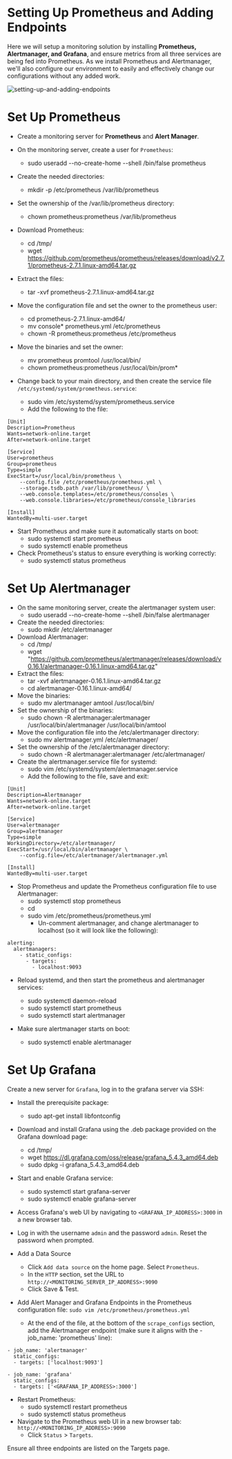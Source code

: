 # Setting Up Prometheus and Adding Endpoints
Here we will setup a monitoring solution by installing **Prometheus, Alertmanager, and Grafana**, and ensure metrics from all three services are being fed into Prometheus. 
As we install Prometheus and Alertmanager, we'll also configure our environment to easily and effectively change our configurations without any added work.

![setting-up-and-adding-endpoints](https://user-images.githubusercontent.com/24545531/147657149-773ac577-bf85-4321-8484-b46f3267a471.jpg)


# Set Up Prometheus
- Create a monitoring server for **Prometheus** and **Alert Manager**. 
- On the monitoring server, create a user for `Prometheus`:
  - sudo useradd --no-create-home --shell /bin/false prometheus
- Create the needed directories:
  - mkdir -p /etc/prometheus /var/lib/prometheus
- Set the ownership of the /var/lib/prometheus directory:
  - chown prometheus:prometheus /var/lib/prometheus
- Download Prometheus:
  - cd /tmp/
  - wget https://github.com/prometheus/prometheus/releases/download/v2.7.1/prometheus-2.7.1.linux-amd64.tar.gz 
- Extract the files:
  - tar -xvf prometheus-2.7.1.linux-amd64.tar.gz
- Move the configuration file and set the owner to the prometheus user:
  - cd prometheus-2.7.1.linux-amd64/
  - mv console* prometheus.yml /etc/prometheus
  - chown -R prometheus:prometheus /etc/prometheus
- Move the binaries and set the owner:
  - mv prometheus promtool /usr/local/bin/
  - chown prometheus:prometheus /usr/local/bin/prom*

- Change back to your main directory, and then create the service file `/etc/systemd/system/prometheus.service`:
  - sudo vim /etc/systemd/system/prometheus.service
  - Add the following to the file:
```
[Unit]
Description=Prometheus
Wants=network-online.target
After=network-online.target

[Service]
User=prometheus
Group=prometheus
Type=simple
ExecStart=/usr/local/bin/prometheus \
    --config.file /etc/prometheus/prometheus.yml \
    --storage.tsdb.path /var/lib/prometheus/ \
    --web.console.templates=/etc/prometheus/consoles \
    --web.console.libraries=/etc/prometheus/console_libraries

[Install]
WantedBy=multi-user.target
```

- Start Prometheus and make sure it automatically starts on boot:
  - sudo systemctl start prometheus
  - sudo systemctl enable prometheus
- Check Prometheus's status to ensure everything is working correctly:
  - sudo systemctl status prometheus

# Set Up Alertmanager
- On the same monitoring server, create the alertmanager system user:
  - sudo useradd --no-create-home --shell /bin/false alertmanager
- Create the needed directories:
  - sudo mkdir /etc/alertmanager
- Download Alertmanager:
  - cd /tmp/
  - wget "https://github.com/prometheus/alertmanager/releases/download/v0.16.1/alertmanager-0.16.1.linux-amd64.tar.gz"
- Extract the files:
  - tar -xvf alertmanager-0.16.1.linux-amd64.tar.gz
  - cd alertmanager-0.16.1.linux-amd64/
- Move the binaries:
  - sudo mv alertmanager amtool /usr/local/bin/
- Set the ownership of the binaries:
  - sudo chown -R alertmanager:alertmanager /usr/local/bin/alertmanager /usr/local/bin/amtool
- Move the configuration file into the /etc/alertmanager directory:
  - sudo mv alertmanager.yml /etc/alertmanager/
- Set the ownership of the /etc/alertmanager directory:
  - sudo chown -R alertmanager:alertmanager /etc/alertmanager/
- Create the alertmanager.service file for systemd:
  - sudo vim /etc/systemd/system/alertmanager.service
  - Add the following to the file, save and exit:

```
[Unit]
Description=Alertmanager
Wants=network-online.target
After=network-online.target

[Service]
User=alertmanager
Group=alertmanager
Type=simple
WorkingDirectory=/etc/alertmanager/
ExecStart=/usr/local/bin/alertmanager \
    --config.file=/etc/alertmanager/alertmanager.yml

[Install]
WantedBy=multi-user.target
```

- Stop Prometheus and update the Prometheus configuration file to use Alertmanager:
  - sudo systemctl stop prometheus
  - cd
  - sudo vim /etc/prometheus/prometheus.yml
    - Un-comment alertmanager, and change alertmanager to localhost (so it will look like the following):

```
alerting:
  alertmanagers:
    - static_configs:
      - targets:
        - localhost:9093
 ```

- Reload systemd, and then start the prometheus and alertmanager services:
  - sudo systemctl daemon-reload
  - sudo systemctl start prometheus
  - sudo systemctl start alertmanager
  
- Make sure alertmanager starts on boot:
  - sudo systemctl enable alertmanager

# Set Up Grafana
Create a new server for `Grafana`, log in to the grafana server via SSH:

- Install the prerequisite package:
  - sudo apt-get install libfontconfig
- Download and install Grafana using the .deb package provided on the Grafana download page:
  - cd /tmp/
  - wget https://dl.grafana.com/oss/release/grafana_5.4.3_amd64.deb
  - sudo dpkg -i grafana_5.4.3_amd64.deb
- Start and enable Grafana service:
  - sudo systemctl start grafana-server
  - sudo systemctl enable grafana-server
- Access Grafana's web UI by navigating to `<GRAFANA_IP_ADDRESS>:3000` in a new browser tab.
- Log in with the username `admin` and the password `admin`. Reset the password when prompted.

- Add a Data Source
  - Click `Add data source` on the home page. Select `Prometheus`.
  - In the `HTTP` section, set the URL to `http://<MONITORING_SERVER_IP_ADDRESS>:9090`
  - Click Save & Test.

- Add Alert Manager and Grafana Endpoints in the Prometheus configuration file:
  `sudo vim /etc/prometheus/prometheus.yml`
  - At the end of the file, at the bottom of the `scrape_configs` section, add the Alertmanager endpoint (make sure it aligns with the - job_name: 'prometheus' line):
    
```
- job_name: 'alertmanager'
  static_configs:
  - targets: ['localhost:9093']

- job_name: 'grafana'
  static_configs:
  - targets: ['<GRAFANA_IP_ADDRESS>:3000']
```

- Restart Prometheus:
  - sudo systemctl restart prometheus
  - sudo systemctl status prometheus
- Navigate to the Prometheus web UI in a new browser tab: `http://<MONITORING_IP_ADDRESS>:9090`
  - Click `Status` > `Targets`.

Ensure all three endpoints are listed on the Targets page.
